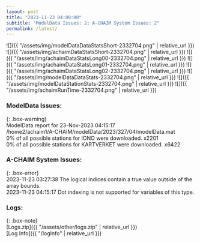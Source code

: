 ```yaml
---
layout: post
title: "2023-11-23 04:00:00"
subtitle: "ModelData Issues: 2; A-CHAIM System Issues: 2"
permalink: /latest/
---
```


![]({{ "/assets/img/modelDataDataStatsShort-2332704.png" | relative_url }})
![]({{ "/assets/img/achaimDataStatsShort-2332704.png" | relative_url }})
![]({{ "/assets/img/achaimDataStatsLong00-2332704.png" | relative_url }})
![]({{ "/assets/img/achaimDataStatsLong01-2332704.png" | relative_url }})
![]({{ "/assets/img/achaimDataStatsLong02-2332704.png" | relative_url }})
![]({{ "/assets/img/modelDataDataStats-2332704.png" | relative_url }})
![]({{ "/assets/img/modelDataStationStats-2332704.png" | relative_url }})
![]({{ "/assets/img/achaimRunTime-2332704.png" | relative_url }})


### ModelData Issues:  
  
{: .box-warning}  
 ModelData report for 23-Nov-2023 04:15:17   
 /home2/achaim1/A-CHAIM/modelData/2023/327/04/modelData.mat   
 0% of all possible stations for IONO were downloaded. x2201   
 0% of all possible stations for KARTVERKET were downloaded. x6422   
  
### A-CHAIM System Issues:  
  
{: .box-error}  
2023-11-23 03:27:38 The logical indices contain a true value outside of the array bounds.  
2023-11-23 04:15:17 Dot indexing is not supported for variables of this type.  

### Logs:  
  
{: .box-note}  
[Logs.zip]({{ "/assets/other/logs.zip" | relative_url }})  
[Log Info]({{ "/logInfo" | relative_url }})  
